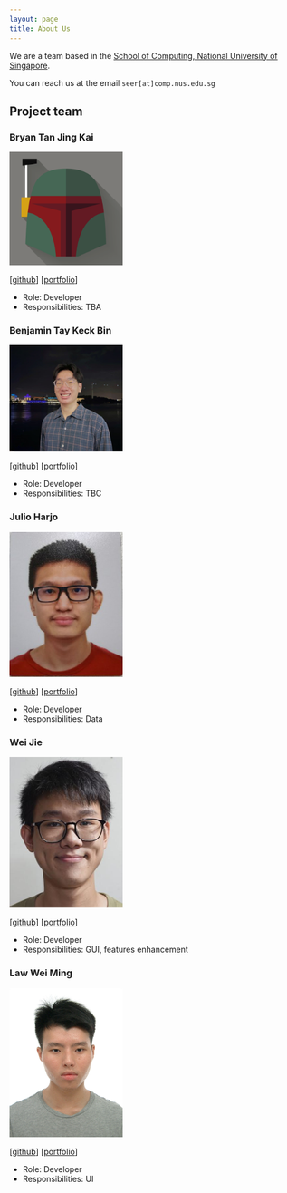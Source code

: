 ```yaml
---
layout: page
title: About Us
---
```


We are a team based in the [School of Computing, National University of Singapore](http://www.comp.nus.edu.sg).

You can reach us at the email `seer[at]comp.nus.edu.sg`

## Project team

### Bryan Tan Jing Kai

<img src="images/fantablack.png" width="200px">

[[github](https://github.com/fantablack)]
[[portfolio](team/fantablack.md)]

* Role: Developer
* Responsibilities: TBA

### Benjamin Tay Keck Bin

<img src="images/btaykb.png" width="200px">

[[github](https://github.com/Btaykb)]
[[portfolio](team/btaykb.md)]

* Role: Developer
* Responsibilities: TBC

### Julio Harjo

<img src="images/junlee1991.png" width="200px">

[[github](https://github.com/junlee1991)] 
[[portfolio](team/junlee1991.md)]

* Role: Developer
* Responsibilities: Data

### Wei Jie

<img src="images/bakano98.png" width="200px">

[[github](http://github.com/bakano98)]
[[portfolio](team/bakano98.md)]

* Role: Developer
* Responsibilities: GUI, features enhancement

### Law Wei Ming

<img src="images/lawwm.png" width="200px">

[[github](http://github.com/lawwm)]
[[portfolio](team/lawwm.md)]


* Role: Developer
* Responsibilities: UI
